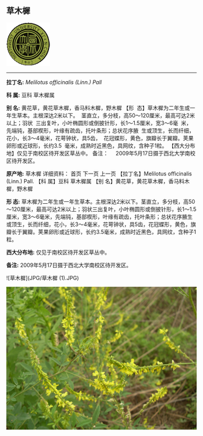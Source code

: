 ## 草木樨

![西北大学校园网络植物志](JPG/nwu.gif)

---

**拉丁名:**  _Melilotus officinalis (Linn.) Pall_

**科 属:** 豆科 草木樨属

**别 名:** 黄花草，黄花草木樨，香马料木樨，野木樨
【形  态】草木樨为二年生或一年生草本。主根深达2米以下。
 茎直立，多分枝，高50～120厘米，最高可达2米以上；羽状
 三出复叶，小叶椭圆形或倒披针形，长1～1.5厘米，宽3～6毫
 米，先端钝，基部楔形，叶缘有疏齿，托叶条形；总状花序腋
 生或顶生，长而纤细，花小，长3～4毫米，花萼钟状，具5齿，
 花冠蝶形，黄色，旗瓣长于翼瓣。荚果卵形或近球形，长约3.5
 毫米，成熟时近黑色，具网纹，含种子1粒。
【西大分布地】仅见于南校区待开发区草丛中。
备注：
    2009年5月17日摄于西北大学南校区待开发区。


**原产地:** 草木樨
详细资料： 首页 下一页 上一页
【拉丁名】Melilotus officinalis (Linn.) Pall.
【科 属】豆科 草木樨属
【别 名】黄花草，黄花草木樨，香马料木樨，野木樨

**形  态:** 草木樨为二年生或一年生草本。主根深达2米以下。茎直立，多分枝，高50～120厘米，最高可达2米以上；羽状三出复叶，小叶椭圆形或倒披针形，长1～1.5厘米，宽3～6毫米，先端钝，基部楔形，叶缘有疏齿，托叶条形；总状花序腋生或顶生，长而纤细，花小，长3～4毫米，花萼钟状，具5齿，花冠蝶形，黄色，旗瓣长于翼瓣。荚果卵形或近球形，长约3.5毫米，成熟时近黑色，具网纹，含种子1粒。

**西大分布地:** 仅见于南校区待开发区草丛中。

**备注:** 2009年5月17日摄于西北大学南校区待开发区。

![草木樨](JPG/草木樨 (1).JPG) 

![草木樨](JPG/草木樨.JPG) 

